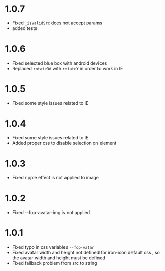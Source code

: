 # 1.0.7

* Fixed `_isValidSrc` does not accept params
* added tests

# 1.0.6

* Fixed selected blue box with android devices
* Replaced `rotate3d` with `rotateY` in order to work in IE

# 1.0.5

* Fixed some style issues related to IE

# 1.0.4

* Fixed some style issues related to IE
* Added proper css to disable selection on element

# 1.0.3

* Fixed ripple effect is not applied to image

# 1.0.2

* Fixed --fop-avatar-img is not applied

# 1.0.1

* Fixed typo in css variables `--fop-vatar`
* Fixed avatar width and height not defined for iron-icon default css , so the
  avatar width and height must be defined
* Fixed fallback problem from src to string
